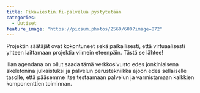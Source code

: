 ```yaml
---
title: Pikaviestin.fi-palvelua pystytetään
categories:
  - Uutiset
feature_image: "https://picsum.photos/2560/600?image=872"
---
```


Projektin säätäjät ovat kokontuneet sekä paikallisesti, että virtuaalisesti
yhteen laittamaan projektia viimein eteenpäin. Tästä se lähtee!

Illan agendana on ollut saada tämä verkkosivusto edes jonkinlaisena skeletonina
julkaistuksi ja palvelun perustekniikka ajoon edes sellaiselle tasolle, että
pääsemme itse testaamaan palvelun ja varmistamaan kaikkien komponenttien
toiminnan.
